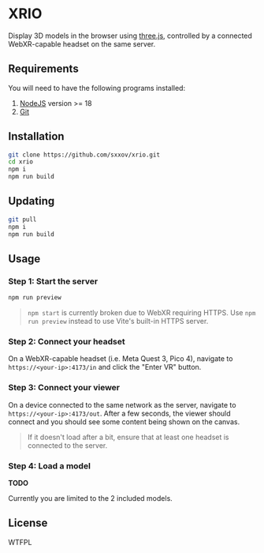 # XRIO

Display 3D models in the browser using [three.js](https://threejs.org/), controlled by a connected WebXR-capable headset on the same server.

## Requirements

You will need to have the following programs installed:

1. [NodeJS](https://nodejs.org/en/download/current) version >= 18
2. [Git](https://git-scm.com/downloads)

## Installation

```bash
git clone https://github.com/sxxov/xrio.git
cd xrio
npm i
npm run build
```

## Updating

```bash
git pull
npm i
npm run build
```

## Usage

### Step 1: Start the server

```bash
npm run preview
```

> `npm start` is currently broken due to WebXR requiring HTTPS. Use `npm run preview` instead to use Vite's built-in HTTPS server.

### Step 2: Connect your headset

On a WebXR-capable headset (i.e. Meta Quest 3, Pico 4), navigate to `https://<your-ip>:4173/in` and click the "Enter VR" button.

### Step 3: Connect your viewer

On a device connected to the same network as the server, navigate to `https://<your-ip>:4173/out`. After a few seconds, the viewer should connect and you should see some content being shown on the canvas.

> If it doesn't load after a bit, ensure that at least one headset is connected to the server.

### Step 4: Load a model

**TODO**

Currently you are limited to the 2 included models.

## License

WTFPL
